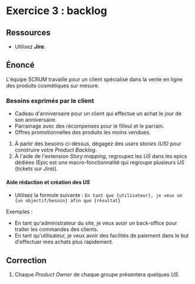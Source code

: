 # Exercice 3 : backlog

## Ressources

- Utilisez ***Jira***.

## Énoncé

L'équipe SCRUM travaille pour un client spécialisé dans la vente en ligne des produits cosmétiques sur mesure.

### Besoins exprimés par le client

- Cadeau d'anniversaire pour un client qui effectue un achat le jour de son anniversaire.
- Parrainage avec des récompenses pour le filleul et le parrain.
- Offres promotionnelles des produits les moins vendues.

1. À partir des besoins ci-dessus, dégagez des *users stories (US)* pour construire votre *Product Backlog*.
2. À l'aide de l'extension *Story mapping*, regroupez les *US* dans les epics dédiées (Epic est une macro-fonctionnalité qui regroupe plusieurs *US* (tickets sur *Jira*)).

#### Aide rédaction et création des *US*

- Utilisez la formule suivante :
`En tant que {utilisateur}, je veux un {un objectif/besoin} afin que {résultat}`

Exemples : 
- En tant qu'administrateur du site, je veux avoir un back-office pour traiter les commandes des clients.
- En tant qu'utilisateur, je veux avoir des facilités de paiement dans le but d'effectuer mes achats plus rapidement.

## Correction

1. Chaque *Product Owner* de chaque groupe présentera quelques *US*.

